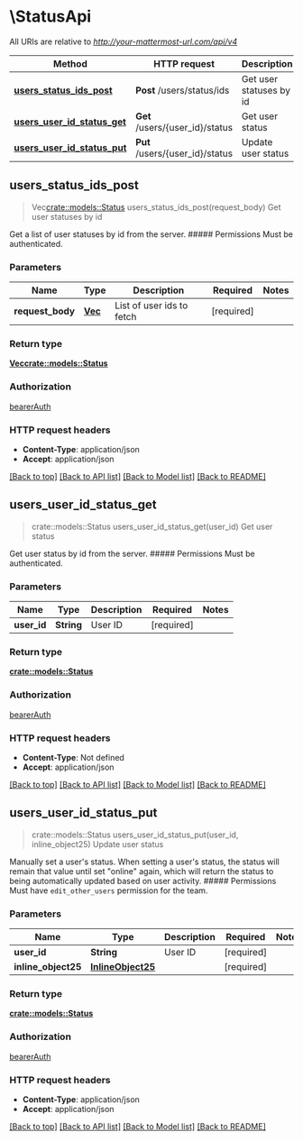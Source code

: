 # \StatusApi

All URIs are relative to *http://your-mattermost-url.com/api/v4*

Method | HTTP request | Description
------------- | ------------- | -------------
[**users_status_ids_post**](StatusApi.md#users_status_ids_post) | **Post** /users/status/ids | Get user statuses by id
[**users_user_id_status_get**](StatusApi.md#users_user_id_status_get) | **Get** /users/{user_id}/status | Get user status
[**users_user_id_status_put**](StatusApi.md#users_user_id_status_put) | **Put** /users/{user_id}/status | Update user status



## users_status_ids_post

> Vec<crate::models::Status> users_status_ids_post(request_body)
Get user statuses by id

Get a list of user statuses by id from the server. ##### Permissions Must be authenticated. 

### Parameters


Name | Type | Description  | Required | Notes
------------- | ------------- | ------------- | ------------- | -------------
**request_body** | [**Vec<String>**](String.md) | List of user ids to fetch | [required] |

### Return type

[**Vec<crate::models::Status>**](Status.md)

### Authorization

[bearerAuth](../README.md#bearerAuth)

### HTTP request headers

- **Content-Type**: application/json
- **Accept**: application/json

[[Back to top]](#) [[Back to API list]](../README.md#documentation-for-api-endpoints) [[Back to Model list]](../README.md#documentation-for-models) [[Back to README]](../README.md)


## users_user_id_status_get

> crate::models::Status users_user_id_status_get(user_id)
Get user status

Get user status by id from the server. ##### Permissions Must be authenticated. 

### Parameters


Name | Type | Description  | Required | Notes
------------- | ------------- | ------------- | ------------- | -------------
**user_id** | **String** | User ID | [required] |

### Return type

[**crate::models::Status**](Status.md)

### Authorization

[bearerAuth](../README.md#bearerAuth)

### HTTP request headers

- **Content-Type**: Not defined
- **Accept**: application/json

[[Back to top]](#) [[Back to API list]](../README.md#documentation-for-api-endpoints) [[Back to Model list]](../README.md#documentation-for-models) [[Back to README]](../README.md)


## users_user_id_status_put

> crate::models::Status users_user_id_status_put(user_id, inline_object25)
Update user status

Manually set a user's status. When setting a user's status, the status will remain that value until set \"online\" again, which will return the status to being automatically updated based on user activity. ##### Permissions Must have `edit_other_users` permission for the team. 

### Parameters


Name | Type | Description  | Required | Notes
------------- | ------------- | ------------- | ------------- | -------------
**user_id** | **String** | User ID | [required] |
**inline_object25** | [**InlineObject25**](InlineObject25.md) |  | [required] |

### Return type

[**crate::models::Status**](Status.md)

### Authorization

[bearerAuth](../README.md#bearerAuth)

### HTTP request headers

- **Content-Type**: application/json
- **Accept**: application/json

[[Back to top]](#) [[Back to API list]](../README.md#documentation-for-api-endpoints) [[Back to Model list]](../README.md#documentation-for-models) [[Back to README]](../README.md)

